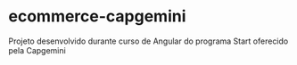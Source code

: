 # ecommerce-capgemini
Projeto desenvolvido durante curso de Angular do programa Start oferecido pela Capgemini
